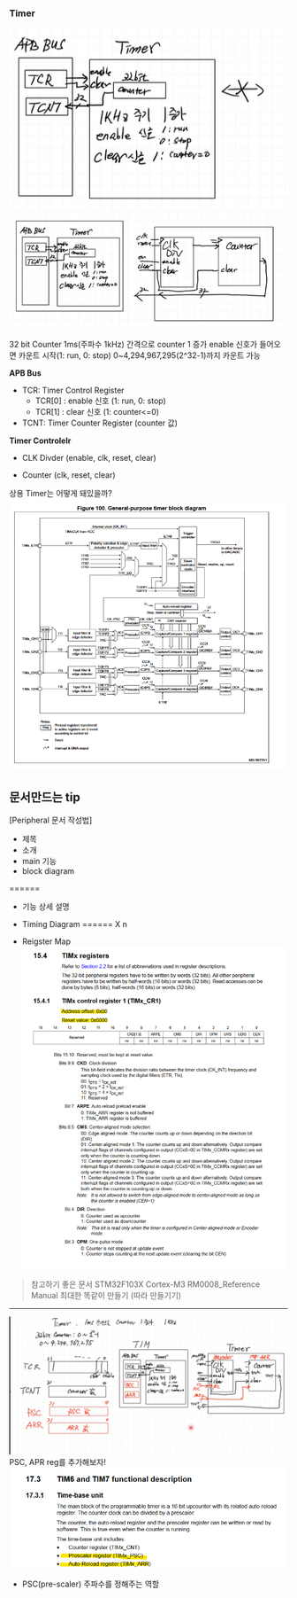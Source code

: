 ### Timer
![](module.png)
![](top.png)


32 bit Counter
1ms(주파수 1kHz) 간격으로 counter 1 증가 
enable 신호가 들어오면 카운트 시작(1: run, 0: stop)
0~4,294,967,295(2^32-1)까지 카운트 가능

**APB Bus**
- TCR: Timer Control Register
    - TCR[0] : enable 신호 (1: run, 0: stop)
    - TCR[1] : clear 신호 (1: counter<=0)
- TCNT: Timer Counter Register (counter 값)


**Timer Controlelr**
- CLK Divder (enable, clk, reset, clear)

- Counter (clk, reset, clear)



상용 Timer는 어떻게 돼있을까?
![](stm32_TIMX.png)


## 문서만드는 tip
[Peripheral 문서 작성법]
- 제목
- 소개
- main 기능
- block diagram

======
- 기능 상세 설명
- Timing Diagram
====== X n

- Reigster Map
![](example_registerMap.png)


> 참고하기 좋은 문서
STM32F103X Cortex-M3
RM0008_Reference Manual 최대한 똑같이 만들기 (따라 만들기기)


---
![](schematic.png)
PSC, APR reg를 추가해보자!
![](image.png)

- PSC(pre-scaler) 주파수를 정해주는 역할

